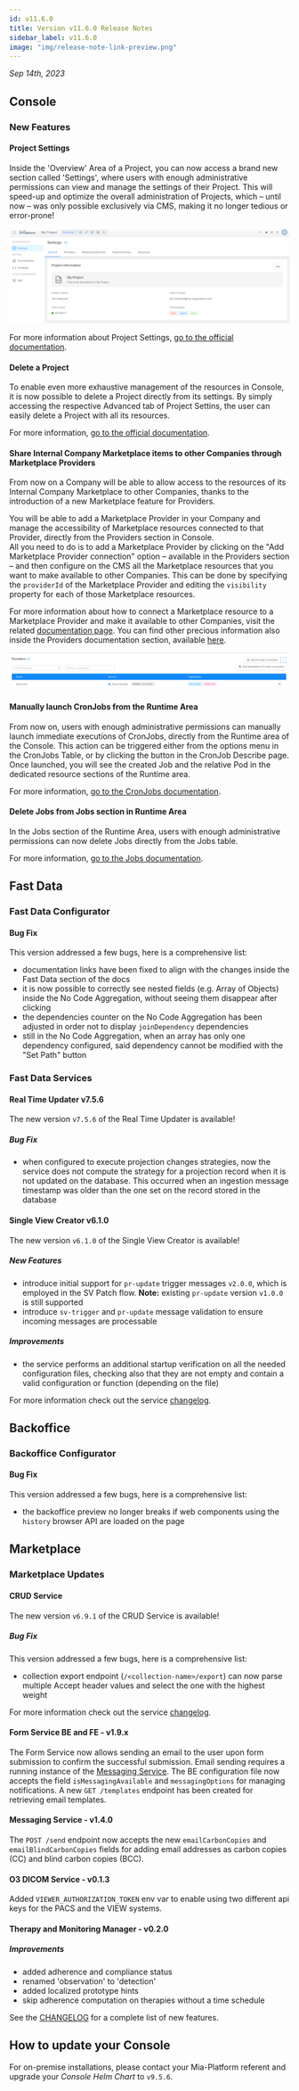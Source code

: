 ```yaml
---
id: v11.6.0
title: Version v11.6.0 Release Notes
sidebar_label: v11.6.0
image: "img/release-note-link-preview.png"
---
```


_Sep 14th, 2023_

## Console

### New Features

#### Project Settings

Inside the 'Overview' Area of a Project, you can now access a brand new section called 'Settings', where users with enough administrative permissions can view and manage the settings of their Project. This will speed-up and optimize the overall administration of Projects, which – until now – was only possible exclusively via CMS, making it no longer tedious or error-prone!

![Project Settings](./img/overview/project-settings.png)

For more information about Project Settings, [go to the official documentation](/console/project-configuration/project-settings.md).

#### Delete a Project

To enable even more exhaustive management of the resources in Console, it is now possible to delete a Project directly from its settings. 
By simply accessing the respective Advanced tab of Project Settins, the user can easily delete a Project with all its resources. 

For more information, [go to the official documentation](/console/project-configuration/delete-a-project.md).

#### Share Internal Company Marketplace items to other Companies through Marketplace Providers

From now on a Company will be able to allow access to the resources of its Internal Company Marketplace to other Companies, thanks to the introduction of a new Marketplace feature for Providers.  

You will be able to add a Marketplace Provider in your Company and manage the accessibility of Marketplace resources connected to that Provider, directly from the Providers section in Console.  
All you need to do is to add a Marketplace Provider by clicking on the "Add Marketplace Provider connection" option – available in the Providers section – and then configure on the CMS all the Marketplace resources that you want to make available to other Companies. This can be done by specifying the `providerId` of the Marketplace Provider and editing the `visibility` property for each of those Marketplace resources.

For more information about how to connect a Marketplace resource to a Marketplace Provider and make it available to other Companies, visit the related [documentation page](/marketplace/add_to_marketplace/marketplace_items_accessibility.md). You can find other precious information also inside the Providers documentation section, available [here](/console/company-configuration/providers/configure-marketplace-provider.mdx).

![Add Provider Image](./img/V11.6.0/add-provider.png)

#### Manually launch CronJobs from the Runtime Area

From now on, users with enough administrative permissions can manually launch immediate executions of CronJobs, directly from the Runtime area of the Console. This action can be triggered either from the options menu in the CronJobs Table, or by clicking the button in the CronJob Describe page. Once launched, you will see the created Job and the relative Pod in the dedicated resource sections of the Runtime area.

For more information, [go to the CronJobs documentation](/development_suite/monitoring/resources/cronjobs.md#manually-launching-a-cronjob).

#### Delete Jobs from Jobs section in Runtime Area

In the Jobs section of the Runtime Area, users with enough administrative permissions can now delete Jobs directly from the Jobs table. 

For more information, [go to the Jobs documentation](/development_suite/monitoring/resources/jobs.md#deleting-a-job).

## Fast Data

### Fast Data Configurator

#### Bug Fix

This version addressed a few bugs, here is a comprehensive list:

* documentation links have been fixed to align with the changes inside the Fast Data section of the docs
* it is now possible to correctly see nested fields (e.g. Array of Objects) inside the No Code Aggregation, without seeing them disappear after clicking
* the dependencies counter on the No Code Aggregation has been adjusted in order not to display `joinDependency` dependencies
* still in the No Code Aggregation, when an array has only one dependency configured, said dependency cannot be modified with the "Set Path" button

### Fast Data Services

#### Real Time Updater v7.5.6

The new version `v7.5.6` of the Real Time Updater is available!

##### Bug Fix

* when configured to execute projection changes strategies, now the service does not compute the strategy for a projection record when it is not updated on the database. This occurred when an ingestion message timestamp was older than the one set on the record stored in the database

#### Single View Creator v6.1.0

The new version `v6.1.0` of the Single View Creator is available!

##### New Features

* introduce initial support for `pr-update` trigger messages `v2.0.0`, which is employed in the SV Patch flow. **Note:** existing `pr-update` version `v1.0.0` is still supported
* introduce `sv-trigger` and `pr-update` message validation to ensure incoming messages are processable

##### Improvements

* the service performs an additional startup verification on all the needed configuration files, checking also that they are not empty and contain a valid configuration or function (depending on the file)

For more information check out the service [changelog](/runtime_suite/single-view-creator/changelog.md).

## Backoffice

### Backoffice Configurator

#### Bug Fix

This version addressed a few bugs, here is a comprehensive list:

* the backoffice preview no longer breaks if web components using the `history` browser API are loaded on the page

## Marketplace

### Marketplace Updates

#### CRUD Service

The new version `v6.9.1` of the CRUD Service is available!

##### Bug Fix

This version addressed a few bugs, here is a comprehensive list:

* collection export endpoint (`/<collection-name>/export`) can now parse multiple Accept header values and select the one with the highest weight

For more information check out the service [changelog](/runtime_suite/crud-service/changelog.md).

#### Form Service BE and FE - v1.9.x

The Form Service now allows sending an email to the user upon form submission to confirm the successful submission.
Email sending requires a running instance of the [Messaging Service](/runtime_suite/messaging-service/10_overview.md).
The BE configuration file now accepts the field `isMessagingAvailable` and `messagingOptions` for managing notifications.
A new `GET /templates` endpoint has been created for retrieving email templates.

#### Messaging Service - v1.4.0

The `POST /send` endpoint now accepts the new `emailCarbonCopies` and `emailBlindCarbonCopies` fields for adding email addresses as carbon copies (CC) and blind carbon copies (BCC).

#### O3 DICOM Service - v0.1.3

Added `VIEWER_AUTHORIZATION_TOKEN` env var to enable using two different api keys for the PACS and the VIEW systems.

#### Therapy and Monitoring Manager - v0.2.0

##### Improvements

* added adherence and compliance status
* renamed 'observation' to 'detection'
* added localized prototype hints
* skip adherence computation on therapies without a time schedule

See the [CHANGELOG](/runtime_suite/therapy-and-monitoring-manager/changelog.md) for a complete list of new features.

## How to update your Console

For on-premise installations, please contact your Mia-Platform referent and upgrade your _Console Helm Chart_ to `v9.5.6`.

